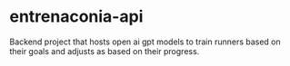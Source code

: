 # entrenaconia-api
Backend project that hosts open ai gpt models to train runners based on their goals and adjusts as based on their progress.
